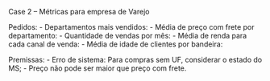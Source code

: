 Case 2 – Métricas para empresa de Varejo

Pedidos: 
	- Departamentos mais vendidos:
	- Média de preço com frete por departamento:
	- Quantidade de vendas por mês:
	- Média de renda para cada canal de venda:
	- Média de idade de clientes por bandeira: 

Premissas: 
	- Erro de sistema: Para compras sem UF, considerar o estado do MS;
	- Preço não pode ser maior que preço com frete.
